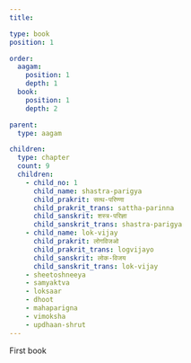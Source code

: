```yaml
---
title:

type: book
position: 1

order:
  aagam: 
    position: 1
    depth: 1
  book: 
    position: 1
    depth: 2

parent:
  type: aagam

children:
  type: chapter
  count: 9
  children:
    - child_no: 1
      child_name: shastra-parigya
      child_prakrit: सत्थ-परिण्णा
      child_prakrit_trans: sattha-parinna
      child_sanskrit: शस्त्र-परिज्ञा
      child_sanskrit_trans: shastra-parigya
    - child_name: lok-vijay
      child_prakrit: लोगविजओ
      child_prakrit_trans: logvijayo
      child_sanskrit: लोक-विजय
      child_sanskrit_trans: lok-vijay
    - sheetoshneeya
    - samyaktva
    - loksaar
    - dhoot
    - mahaparigna
    - vimoksha
    - updhaan-shrut
---
```


First book